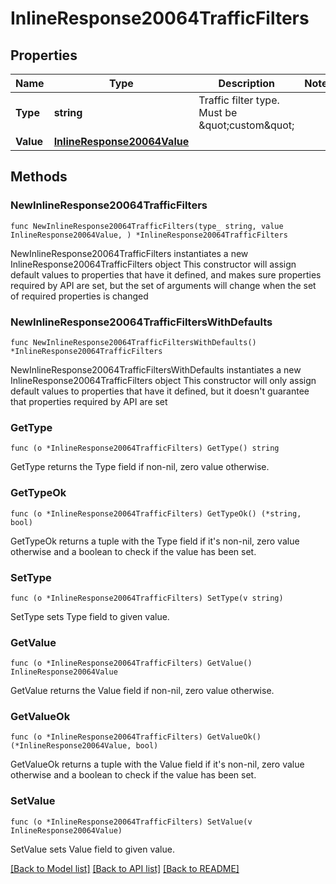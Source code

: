 # InlineResponse20064TrafficFilters

## Properties

Name | Type | Description | Notes
------------ | ------------- | ------------- | -------------
**Type** | **string** | Traffic filter type. Must be \&quot;custom\&quot; | 
**Value** | [**InlineResponse20064Value**](InlineResponse20064Value.md) |  | 

## Methods

### NewInlineResponse20064TrafficFilters

`func NewInlineResponse20064TrafficFilters(type_ string, value InlineResponse20064Value, ) *InlineResponse20064TrafficFilters`

NewInlineResponse20064TrafficFilters instantiates a new InlineResponse20064TrafficFilters object
This constructor will assign default values to properties that have it defined,
and makes sure properties required by API are set, but the set of arguments
will change when the set of required properties is changed

### NewInlineResponse20064TrafficFiltersWithDefaults

`func NewInlineResponse20064TrafficFiltersWithDefaults() *InlineResponse20064TrafficFilters`

NewInlineResponse20064TrafficFiltersWithDefaults instantiates a new InlineResponse20064TrafficFilters object
This constructor will only assign default values to properties that have it defined,
but it doesn't guarantee that properties required by API are set

### GetType

`func (o *InlineResponse20064TrafficFilters) GetType() string`

GetType returns the Type field if non-nil, zero value otherwise.

### GetTypeOk

`func (o *InlineResponse20064TrafficFilters) GetTypeOk() (*string, bool)`

GetTypeOk returns a tuple with the Type field if it's non-nil, zero value otherwise
and a boolean to check if the value has been set.

### SetType

`func (o *InlineResponse20064TrafficFilters) SetType(v string)`

SetType sets Type field to given value.


### GetValue

`func (o *InlineResponse20064TrafficFilters) GetValue() InlineResponse20064Value`

GetValue returns the Value field if non-nil, zero value otherwise.

### GetValueOk

`func (o *InlineResponse20064TrafficFilters) GetValueOk() (*InlineResponse20064Value, bool)`

GetValueOk returns a tuple with the Value field if it's non-nil, zero value otherwise
and a boolean to check if the value has been set.

### SetValue

`func (o *InlineResponse20064TrafficFilters) SetValue(v InlineResponse20064Value)`

SetValue sets Value field to given value.



[[Back to Model list]](../README.md#documentation-for-models) [[Back to API list]](../README.md#documentation-for-api-endpoints) [[Back to README]](../README.md)


